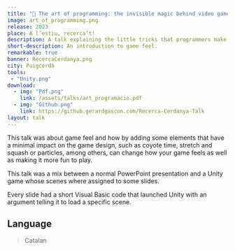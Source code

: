 ```yaml
---
title: "🧙 The art of programming: the invisible magic behind video games"
image: art_of_programming.png
release: 2023
place: A l’estiu, recerca’t!
description: A talk explaining the little tricks that programmers make in order to improve the feel of the games.
short-description: An introduction to game feel.
remarkable: true
banner: RecercaCerdanya.png
city: Puigcerdà
tools:
 - "Unity.png"
download:
  - img: "Pdf.png"
    link: /assets/talks/art_programacio.pdf
  - img: "Github.png"
    link: https://github.gerardgascon.com/Recerca-Cerdanya-Talk
layout: talk
---
```


This talk was about game feel and how by adding some elements that have a minimal impact on the game design, such as coyote time, stretch and squash or particles, among others, can change how your game feels as well as making it more fun to play.

This talk was a mix between a normal PowerPoint presentation and a Unity game whose scenes where assigned to some slides.

Every slide had a short Visual Basic code that launched Unity with an argument telling it to load a specific scene.

## Language

> Catalan

